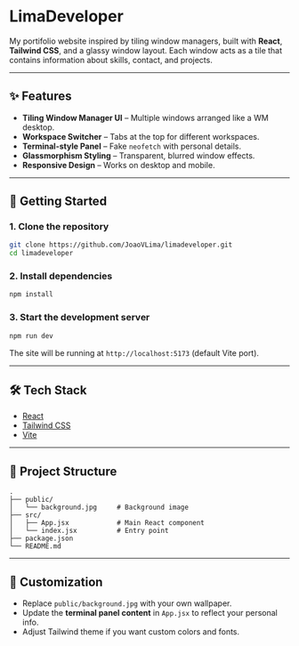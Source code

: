 # LimaDeveloper

My portifolio website inspired by tiling window managers, built with **React**, **Tailwind CSS**, and a glassy window layout. Each window acts as a tile that contains information about skills, contact, and projects.

---

## ✨ Features

* **Tiling Window Manager UI** – Multiple windows arranged like a WM desktop.
* **Workspace Switcher** – Tabs at the top for different workspaces.
* **Terminal-style Panel** – Fake `neofetch` with personal details.
* **Glassmorphism Styling** – Transparent, blurred window effects.
* **Responsive Design** – Works on desktop and mobile.

---

## 🚀 Getting Started

### 1. Clone the repository

```bash
git clone https://github.com/JoaoVLima/limadeveloper.git
cd limadeveloper
```

### 2. Install dependencies

```bash
npm install
```

### 3. Start the development server

```bash
npm run dev
```

The site will be running at `http://localhost:5173` (default Vite port).

---

## 🛠️ Tech Stack

* [React](https://react.dev/)
* [Tailwind CSS](https://tailwindcss.com/)
* [Vite](https://vitejs.dev/)

---

## 📂 Project Structure

```
.
├── public/
│   └── background.jpg     # Background image
├── src/
│   ├── App.jsx            # Main React component
│   └── index.jsx          # Entry point
├── package.json
└── README.md
```

---

## 🎨 Customization

* Replace `public/background.jpg` with your own wallpaper.
* Update the **terminal panel content** in `App.jsx` to reflect your personal info.
* Adjust Tailwind theme if you want custom colors and fonts.
